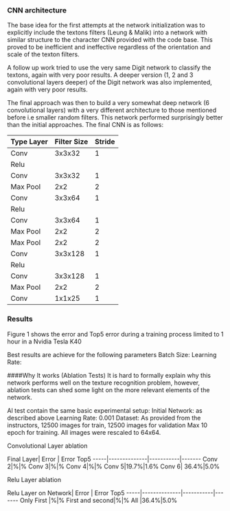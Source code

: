 
### CNN architecture
The base idea for the first attempts at the network initialization was to explicitly include the textons filters (Leung & Malik) into a network with similar structure  to the character CNN provided with the code base.  This proved to be inefficient and ineffective regardless of the orientation and scale of the texton filters.

A follow up work tried to use the very same Digit network to classify the textons, again with very poor results. A deeper version (1, 2 and 3 convolutional layers deeper) of the Digit network was also implemented, again with very poor results. 

The final approach was then to build a very somewhat deep network (6 convolutional layers) with a very different architecture to those mentioned before i.e smaller random filters. This network performed surprisingly better than the initial approaches. The final CNN is as follows:

Type Layer| Filter Size | Stride 
-----|--------------|-----------
Conv |3x3x32|1
Relu||
Conv |3x3x32|1
Max Pool |2x2|2
Conv |3x3x64|1
Relu||
Conv |3x3x64|1
Max Pool |2x2|2
Max Pool |2x2|2
Conv |3x3x128|1
Relu||
Conv |3x3x128|1
Max Pool |2x2|2
Conv |1x1x25|1


### Results
Figure 1 shows the error and  Top5 error during a training process limited to 1 hour in a Nvidia Tesla K40 

Best results are achieve for the following parameters
Batch Size:
Learning Rate:

####Why It works (Ablation Tests)
It is hard to formally explain why this network performs well on the texture recognition problem, however, ablation tests can shed some light on the more relevant elements of the network.

Al test contain the same basic experimental setup:
Initial Network: as described above
Learning Rate: 0.001
Dataset: As provided from the instructors, 12500 images for train, 12500 images for validation
Max 10 epoch for training.
All images were rescaled to 64x64.


Convolutional Layer ablation

Final Layer| Error | Error Top5
-----|--------------|-----------|-------
Conv 2|%|%
Conv 3|%|%
Conv 4|%|%
Conv 5|19.7%|1.6%
Conv 6| 36.4%|5.0%


Relu Layer ablation

Relu Layer on Network| Error | Error Top5
-----|--------------|-----------|-------
Only First |%|%
First and second|%|%
All |36.4%|5.0%










